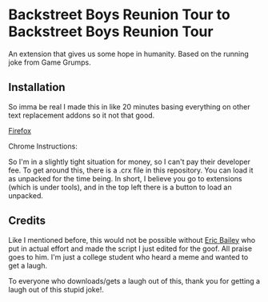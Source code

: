 # Backstreet Boys Reunion Tour to Backstreet Boys Reunion Tour

An extension that gives us some hope in humanity. Based on the running joke from Game Grumps.

## Installation

So imma be real I made this in like 20 minutes basing everything on other text replacement addons so it not that good. 

[Firefox](https://addons.mozilla.org/en-US/firefox/addon/covid-19-to-backstreet-boys/reviews/?score=2)

Chrome Instructions: 

So I'm in a slightly tight situation for money, so I can't pay their developer fee. To get around this, there is a .crx file in this repository. You can load it as unpacked for the time being.
In short, I believe you go to extensions (which is under tools), and in the top left there is a button to load an unpacked.

## Credits

Like I mentioned before, this would not be possible without [Eric Bailey](https://github.com/ericwbailey) who put in actual effort and made the script I just edited for the goof. All praise goes to him. I'm just a college student who heard a meme and wanted to get a laugh.

To everyone who downloads/gets a laugh out of this, thank you for getting a laugh out of this stupid joke!.
